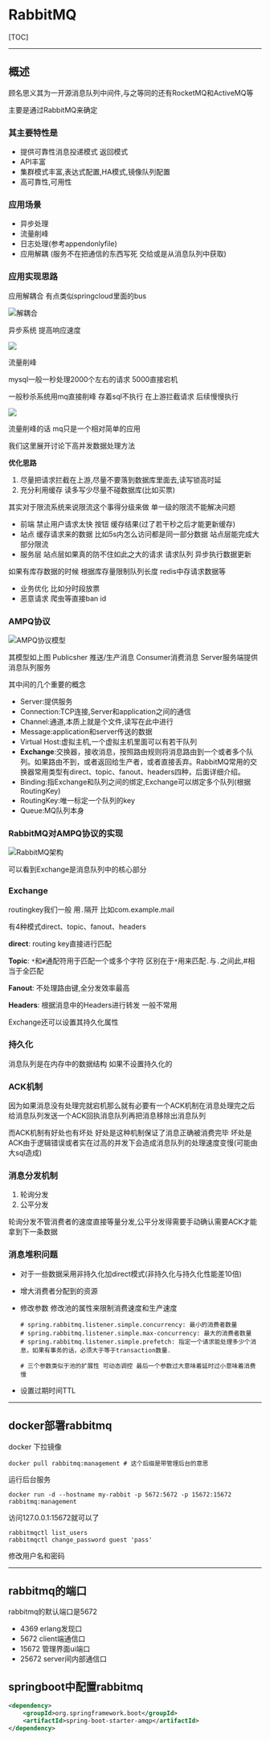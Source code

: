 # RabbitMQ

[TOC]

---

## 概述

顾名思义其为一开源消息队列中间件,与之等同的还有RocketMQ和ActiveMQ等

主要是通过RabbitMQ来确定

### 其主要特性是

-   提供可靠性消息投递模式 返回模式
-   API丰富
-   集群模式丰富,表达式配置,HA模式,镜像队列配置
-   高可靠性,可用性

### 应用场景

-   异步处理
-   流量削峰
-   日志处理(参考appendonlyfile)
-   应用解耦 (服务不在把通信的东西写死 交给或是从消息队列中获取)

### 应用实现思路

应用解耦合 有点类似springcloud里面的bus

![解耦合](https://img-blog.csdnimg.cn/201812131955530.png?x-oss-process=image/watermark,type_ZmFuZ3poZW5naGVpdGk,shadow_10,text_aHR0cHM6Ly9ibG9nLmNzZG4ubmV0L3dlaXhpbl80MjMyMzgwMg==,size_16,color_FFFFFF,t_70)

异步系统 提高响应速度

![](https://img-blog.csdnimg.cn/20181213200152733.png?x-oss-process=image/watermark,type_ZmFuZ3poZW5naGVpdGk,shadow_10,text_aHR0cHM6Ly9ibG9nLmNzZG4ubmV0L3dlaXhpbl80MjMyMzgwMg==,size_16,color_FFFFFF,t_70)

流量削峰

mysql一般一秒处理2000个左右的请求 5000直接宕机

一般秒杀系统用mq直接削峰 存着sql不执行 在上游拦截请求 后续慢慢执行

![](https://img-blog.csdnimg.cn/20181213201130379.png?x-oss-process=image/watermark,type_ZmFuZ3poZW5naGVpdGk,shadow_10,text_aHR0cHM6Ly9ibG9nLmNzZG4ubmV0L3dlaXhpbl80MjMyMzgwMg==,size_16,color_FFFFFF,t_70)

流量削峰的话 mq只是一个相对简单的应用

我们这里展开讨论下高并发数据处理方法

**优化思路**

1.  尽量把请求拦截在上游,尽量不要落到数据库里面去,读写锁高时延
2.  充分利用缓存 读多写少尽量不碰数据库(比如买票)

其实对于限流系统来说限流这个事得分级来做 单一级的限流不能解决问题

-   前端 禁止用户请求太快 按钮 缓存结果(过了若干秒之后才能更新缓存)
-   站点 缓存请求来的数据 比如5s内怎么访问都是同一部分数据 站点层能完成大部分限流
-   服务层 站点层如果真的防不住如此之大的请求 请求队列 异步执行数据更新

如果有库存数据的时候 根据库存量限制队列长度 redis中存请求数据等

-   业务优化 比如分时段放票
-   恶意请求 爬虫等直接ban id

### AMPQ协议

![AMPQ协议模型](https://img2018.cnblogs.com/blog/1538609/201907/1538609-20190720105435977-1170222541.png)

其模型如上图 Publicsher 推送/生产消息 Consumer消费消息 Server服务端提供消息队列服务

其中间的几个重要的概念

-   Server:提供服务
-   Connection:TCP连接,Server和application之间的通信
-   Channel:通道,本质上就是个文件,读写在此中进行
-   Message:application和server传送的数据
-   Virtual Host:虚拟主机,一个虚拟主机里面可以有若干队列
-   **Exchange**:交换器，接收消息，按照路由规则将消息路由到一个或者多个队列。如果路由不到，或者返回给生产者，或者直接丢弃。RabbitMQ常用的交换器常用类型有direct、topic、fanout、headers四种，后面详细介绍。
-   Binding:指Exchange和队列之间的绑定,Exchange可以绑定多个队列(根据RoutingKey)
-   RoutingKey:唯一标定一个队列的key
-   Queue:MQ队列本身

### RabbitMQ对AMPQ协议的实现

![RabbitMQ架构](https://img2018.cnblogs.com/blog/1538609/201907/1538609-20190720105508727-442219527.png)

可以看到Exchange是消息队列中的核心部分

### Exchange

routingkey我们一般 用`.`隔开 比如com.example.mail

有4种模式direct、topic、fanout、headers

**direct**: routing key直接进行匹配

**Topic**: `*`和`#`通配符用于匹配一个或多个字符 区别在于`*`用来匹配`.`与`.`之间此,#相当于全匹配

**Fanout**: 不处理路由键,全分发效率最高

**Headers**: 根据消息中的Headers进行转发 一般不常用

Exchange还可以设置其持久化属性

### 持久化

消息队列是在内存中的数据结构 如果不设置持久化的

### ACK机制

因为如果消息没有处理完就宕机那么就有必要有一个ACK机制在消息处理完之后给消息队列发送一个ACK回执消息队列再把消息移除出消息队列

而ACK机制有好处也有坏处 好处是这种机制保证了消息正确被消费完毕 坏处是ACK由于逻辑错误或者实在过高的并发下会造成消息队列的处理速度变慢(可能由大sql造成)

### 消息分发机制

1.  轮询分发
2.  公平分发

轮询分发不管消费者的速度直接等量分发,公平分发得需要手动确认需要ACK才能拿到下一条数据

### 消息堆积问题

-   对于一些数据采用非持久化加direct模式(非持久化与持久化性能差10倍)

-   增大消费者分配到的资源

-   修改参数 修改池的属性来限制消费速度和生产速度

    ```properties
    # spring.rabbitmq.listener.simple.concurrency: 最小的消费者数量
    # spring.rabbitmq.listener.simple.max-concurrency: 最大的消费者数量
    # spring.rabbitmq.listener.simple.prefetch: 指定一个请求能处理多少个消息，如果有事务的话，必须大于等于transaction数量.
    
    # 三个参数类似于池的扩展性 可动态调控 最后一个参数过大意味着延时过小意味着消费慢
    ```

-   设置过期时间TTL

---

## docker部署rabbitmq

docker 下拉镜像

```shell
docker pull rabbitmq:management # 这个后缀是带管理后台的意思
```

运行后台服务

```shell
docker run -d --hostname my-rabbit -p 5672:5672 -p 15672:15672 rabbitmq:management
```

访问127.0.0.1:15672就可以了

```shell
rabbitmqctl list_users
rabbitmqctl change_password guest 'pass'
```

修改用户名和密码

---

## rabbitmq的端口

rabbitmq的默认端口是5672

-   4369 erlang发现口 
-   5672 client端通信口 
-   15672 管理界面ui端口 
-   25672 server间内部通信口

## springboot中配置rabbitmq

```xml
<dependency>
	<groupId>org.springframework.boot</groupId>
	<artifactId>spring-boot-starter-amqp</artifactId>
</dependency>
```

